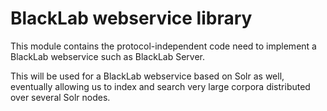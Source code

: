 # BlackLab webservice library

This module contains the protocol-independent code need to implement a BlackLab webservice such as BlackLab Server.

This will be used for a BlackLab webservice based on Solr as well, eventually allowing us to index and search very large corpora distributed over several Solr nodes.
